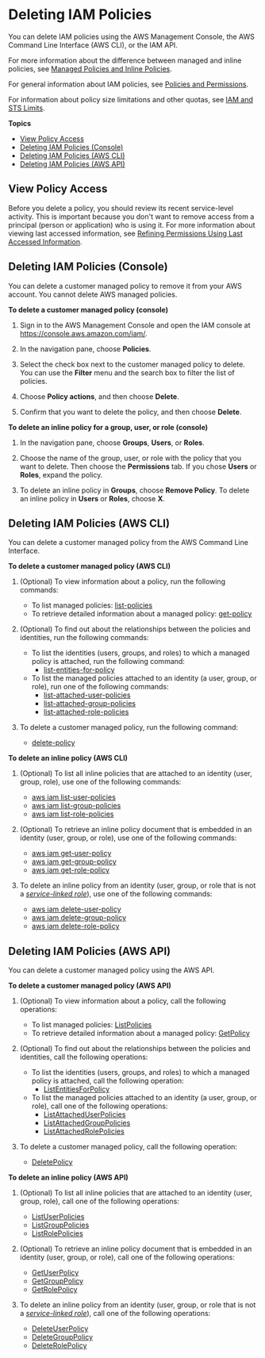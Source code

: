 # Deleting IAM Policies<a name="access_policies_manage-delete"></a>

You can delete IAM policies using the AWS Management Console, the AWS Command Line Interface \(AWS CLI\), or the IAM API\.

For more information about the difference between managed and inline policies, see [Managed Policies and Inline Policies](access_policies_managed-vs-inline.md)\. 

For general information about IAM policies, see [Policies and Permissions](access_policies.md)\.

For information about policy size limitations and other quotas, see [IAM and STS Limits](reference_iam-limits.md)\.

**Topics**
+ [View Policy Access](#manage-delete_prerequisites)
+ [Deleting IAM Policies \(Console\)](#delete-managed-policy)
+ [Deleting IAM Policies \(AWS CLI\)](#delete-policies-cli-api)
+ [Deleting IAM Policies \(AWS API\)](#delete-policies-api)

## View Policy Access<a name="manage-delete_prerequisites"></a>

Before you delete a policy, you should review its recent service\-level activity\. This is important because you don't want to remove access from a principal \(person or application\) who is using it\. For more information about viewing last accessed information, see [Refining Permissions Using Last Accessed Information](access_policies_access-advisor.md)\.

## Deleting IAM Policies \(Console\)<a name="delete-managed-policy"></a>

You can delete a customer managed policy to remove it from your AWS account\. You cannot delete AWS managed policies\.

**To delete a customer managed policy \(console\)**

1. Sign in to the AWS Management Console and open the IAM console at [https://console\.aws\.amazon\.com/iam/](https://console.aws.amazon.com/iam/)\.

1. In the navigation pane, choose **Policies**\.

1. Select the check box next to the customer managed policy to delete\. You can use the **Filter** menu and the search box to filter the list of policies\.

1. Choose **Policy actions**, and then choose **Delete**\.

1. Confirm that you want to delete the policy, and then choose **Delete**\.

**To delete an inline policy for a group, user, or role \(console\)**

1. In the navigation pane, choose **Groups**, **Users**, or **Roles**\.

1. Choose the name of the group, user, or role with the policy that you want to delete\. Then choose the **Permissions** tab\. If you chose **Users** or **Roles**, expand the policy\.

1. To delete an inline policy in **Groups**, choose **Remove Policy**\. To delete an inline policy in **Users** or **Roles**, choose **X**\. 

## Deleting IAM Policies \(AWS CLI\)<a name="delete-policies-cli-api"></a>

You can delete a customer managed policy from the AWS Command Line Interface\.

**To delete a customer managed policy \(AWS CLI\)**

1. \(Optional\) To view information about a policy, run the following commands:
   + To list managed policies: [list\-policies](https://docs.aws.amazon.com/cli/latest/reference/iam/list-policies.html)
   + To retrieve detailed information about a managed policy: [get\-policy](https://docs.aws.amazon.com/cli/latest/reference/iam/get-policy.html)

1. \(Optional\) To find out about the relationships between the policies and identities, run the following commands:
   + To list the identities \(users, groups, and roles\) to which a managed policy is attached, run the following command: 
     + [list\-entities\-for\-policy](https://docs.aws.amazon.com/cli/latest/reference/iam/list-entities-for-policy.html)
   + To list the managed policies attached to an identity \(a user, group, or role\), run one of the following commands:
     + [list\-attached\-user\-policies](https://docs.aws.amazon.com/cli/latest/reference/iam/list-attached-user-policies.html)
     + [list\-attached\-group\-policies](https://docs.aws.amazon.com/cli/latest/reference/iam/list-attached-group-policies.html)
     + [list\-attached\-role\-policies](https://docs.aws.amazon.com/cli/latest/reference/iam/list-attached-role-policies.html)

1. To delete a customer managed policy, run the following command:
   + [delete\-policy](https://docs.aws.amazon.com/cli/latest/reference/iam/delete-policy.html)

**To delete an inline policy \(AWS CLI\)**

1. \(Optional\) To list all inline policies that are attached to an identity \(user, group, role\), use one of the following commands:
   + [aws iam list\-user\-policies](https://docs.aws.amazon.com/cli/latest/reference/iam/list-user-policies.html)
   + [aws iam list\-group\-policies](https://docs.aws.amazon.com/cli/latest/reference/iam/list-group-policies.html)
   + [aws iam list\-role\-policies](https://docs.aws.amazon.com/cli/latest/reference/iam/list-role-policies.html)

1. \(Optional\) To retrieve an inline policy document that is embedded in an identity \(user, group, or role\), use one of the following commands:
   + [aws iam get\-user\-policy](https://docs.aws.amazon.com/cli/latest/reference/iam/get-user-policy.html)
   + [aws iam get\-group\-policy](https://docs.aws.amazon.com/cli/latest/reference/iam/get-group-policy.html)
   + [aws iam get\-role\-policy](https://docs.aws.amazon.com/cli/latest/reference/iam/get-role-policy.html)

1. To delete an inline policy from an identity \(user, group, or role that is not a *[service\-linked role](id_roles_terms-and-concepts.md#iam-term-service-linked-role)*\), use one of the following commands:
   + [aws iam delete\-user\-policy](https://docs.aws.amazon.com/cli/latest/reference/iam/delete-user-policy.html)
   + [aws iam delete\-group\-policy](https://docs.aws.amazon.com/cli/latest/reference/iam/delete-group-policy.html)
   + [aws iam delete\-role\-policy](https://docs.aws.amazon.com/cli/latest/reference/iam/delete-role-policy.html)

## Deleting IAM Policies \(AWS API\)<a name="delete-policies-api"></a>

You can delete a customer managed policy using the AWS API\.

**To delete a customer managed policy \(AWS API\)**

1. \(Optional\) To view information about a policy, call the following operations:
   + To list managed policies: [ListPolicies](https://docs.aws.amazon.com/IAM/latest/APIReference/API_ListPolicies.html)
   + To retrieve detailed information about a managed policy: [GetPolicy](https://docs.aws.amazon.com/IAM/latest/APIReference/API_GetPolicy.html)

1. \(Optional\) To find out about the relationships between the policies and identities, call the following operations:
   + To list the identities \(users, groups, and roles\) to which a managed policy is attached, call the following operation: 
     + [ListEntitiesForPolicy](https://docs.aws.amazon.com/IAM/latest/APIReference/API_ListEntitiesForPolicy.html)
   + To list the managed policies attached to an identity \(a user, group, or role\), call one of the following operations:
     + [ListAttachedUserPolicies](https://docs.aws.amazon.com/IAM/latest/APIReference/API_ListAttachedUserPolicies.html)
     + [ListAttachedGroupPolicies](https://docs.aws.amazon.com/IAM/latest/APIReference/API_ListAttachedGroupPolicies.html)
     + [ListAttachedRolePolicies](https://docs.aws.amazon.com/IAM/latest/APIReference/API_ListAttachedRolePolicies.html)

1. To delete a customer managed policy, call the following operation:
   + [DeletePolicy](https://docs.aws.amazon.com/IAM/latest/APIReference/API_DeletePolicy.html)

**To delete an inline policy \(AWS API\)**

1. \(Optional\) To list all inline policies that are attached to an identity \(user, group, role\), call one of the following operations:
   + [ListUserPolicies](https://docs.aws.amazon.com/IAM/latest/APIReference/API_ListUserPolicies.html)
   + [ListGroupPolicies](https://docs.aws.amazon.com/IAM/latest/APIReference/API_ListGroupPolicies.html)
   + [ListRolePolicies](https://docs.aws.amazon.com/IAM/latest/APIReference/API_ListRolePolicies.html)

1. \(Optional\) To retrieve an inline policy document that is embedded in an identity \(user, group, or role\), call one of the following operations:
   + [GetUserPolicy](https://docs.aws.amazon.com/IAM/latest/APIReference/API_GetUserPolicy.html)
   + [GetGroupPolicy](https://docs.aws.amazon.com/IAM/latest/APIReference/API_GetGroupPolicy.html)
   + [GetRolePolicy](https://docs.aws.amazon.com/IAM/latest/APIReference/API_GetRolePolicy.html)

1. To delete an inline policy from an identity \(user, group, or role that is not a *[service\-linked role](id_roles_terms-and-concepts.md#iam-term-service-linked-role)*\), call one of the following operations:
   + [DeleteUserPolicy](https://docs.aws.amazon.com/IAM/latest/APIReference/API_DeleteUserPolicy.html)
   + [DeleteGroupPolicy](https://docs.aws.amazon.com/IAM/latest/APIReference/API_DeleteGroupPolicy.html)
   + [DeleteRolePolicy](https://docs.aws.amazon.com/IAM/latest/APIReference/API_DeleteRolePolicy.html)